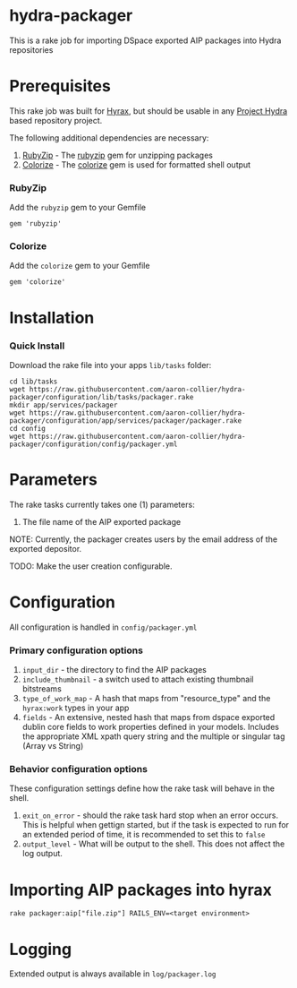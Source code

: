 # hydra-packager
This is a rake job for importing DSpace exported AIP packages into Hydra repositories

# Prerequisites

This rake job was built for [Hyrax](http://hyr.ax/), but should be usable in any [Project Hydra](http://projecthydra.github.io/)
based repository project.

The following additional dependencies are necessary:

1. [RubyZip](#rubyzip) - The [rubyzip](https://rubygems.org/gems/rubyzip/versions/1.2.0) gem for unzipping packages
2. [Colorize](#colorize) - The [colorize](https://rubygems.org/gems/colorize) gem is used for formatted shell output

### RubyZip

Add the `rubyzip` gem to your Gemfile
```
gem 'rubyzip'
```

### Colorize

Add the `colorize` gem to your Gemfile
```
gem 'colorize'
```

# Installation

### Quick Install

Download the rake file into your apps `lib/tasks` folder:

```
cd lib/tasks
wget https://raw.githubusercontent.com/aaron-collier/hydra-packager/configuration/lib/tasks/packager.rake
mkdir app/services/packager
wget https://raw.githubusercontent.com/aaron-collier/hydra-packager/configuration/app/services/packager/packager.rake
cd config
wget https://raw.githubusercontent.com/aaron-collier/hydra-packager/configuration/config/packager.yml
```

# Parameters

The rake tasks currently takes one (1) parameters:

1. The file name of the AIP exported package

NOTE: Currently, the packager creates users by the email address of the exported depositor.

TODO: Make the user creation configurable.

# Configuration

All configuration is handled in `config/packager.yml`

### Primary configuration options

1. `input_dir` - the directory to find the AIP packages
2. `include_thumbnail` - a switch used to attach existing thumbnail bitstreams
3. `type_of_work_map` - A hash that maps from "resource_type" and the `hyrax:work` types in your app
2. `fields` - An extensive, nested hash that maps from dspace exported dublin core fields to work properties defined in your models. Includes the appropriate XML xpath query string and
the multiple or singular tag (Array vs String)

### Behavior configuration options

These configuration settings define how the rake task will behave in the shell.

1. `exit_on_error` - should the rake task hard stop when an error occurs. This is helpful when
gettign started, but if the task is expected to run for an extended period of time, it is recommended to set this to `false`
2. `output_level` - What will be output to the shell. This does not affect the log output.

# Importing AIP packages into hyrax

```
rake packager:aip["file.zip"] RAILS_ENV=<target environment>
```

# Logging

Extended output is always available in `log/packager.log`
